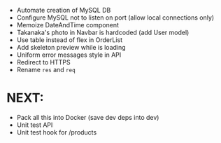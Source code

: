 -   Automate creation of MySQL DB
-   Configure MySQL not to listen on port (allow local connections only)
-   Memoize DateAndTime component
-   Takanaka's photo in Navbar is hardcoded (add User model)
-   Use table instead of flex in OrderList
-   Add skeleton preview while <OrderInfo> is loading
-   Uniform error messages style in API
-   Redirect to HTTPS
-   Rename `res` and `req`

# NEXT:

-   Pack all this into Docker (save dev deps into dev)
-   Unit test API
-   Unit test hook for /products
